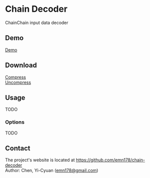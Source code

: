 # Chain Decoder
ChainChain input data decoder

## Demo
[Demo](https://emn178.github.io/chain-decoder/)

## Download
[Compress](https://raw.github.com/emn178/chain-decoder/master/build/chain-decoder.min.js)  
[Uncompress](https://raw.github.com/emn178/chain-decoder/master/src/chain-decoder.js)

## Usage
TODO

### Options
TODO

## Contact
The project's website is located at https://github.com/emn178/chain-decoder  
Author: Chen, Yi-Cyuan (emn178@gmail.com)

